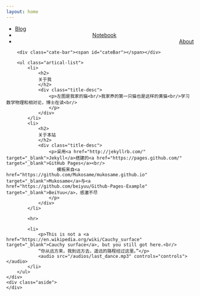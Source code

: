 ```yaml
---
layout: home
---
```


<div class="index-content about">
    <div class="section">
        <ul class="artical-cate">
            <li><a href="/home/blog"><span>Blog</span></a></li>
            <li style="text-align:center"><a href="/home/notebook"><span>Notebook</span></a></li>
            <li class="on" style="text-align:right"><a href="/"><span>About</span></a></li>
        </ul>

        <div class="cate-bar"><span id="cateBar"></span></div>

        <ul class="artical-list">
            <li>
                <h2>
				关于我
                </h2>
                <div class="title-desc">
					<p>左图是我家的猫<br/>我家养的第一只猫也是这样的黄猫<br/>学习数学物理和相对论，博士在读<br/>
					</p>	
				</div>
            </li>
			<li>
				<h2>
				关于本站
				</h2>
				<div class="title-desc">
					<p>采用<a href="http://jekyllrb.com/" target="_blank">Jekyll</a>搭建的<a href="https://pages.github.com/" target="_blank">GitHub Pages</a><br/>
				   	   模板来自<a href="https://github.com/Mukosame/mukosame.github.io" target="_blank">Mukosame</a>与<a href="https://github.com/beiyuu/Github-Pages-Example" target="_blank">BeiYuu</a>，感激不尽
					</p>	
				</div>
			</li>

			<hr>

			<li>
				<p>This is not a <a href="https://en.wikipedia.org/wiki/Cauchy_surface" target="_blank">Cauchy surface</a>, but you still got here.<br/>
				“你从远方来，我到远方去，遥远的路程经过这里。”</p>
                <audio src="/audios/last_dance.mp3" controls="controls"> </audio>
			</li>
        </ul>
    </div>
    <div class="aside">
    </div>
</div>
